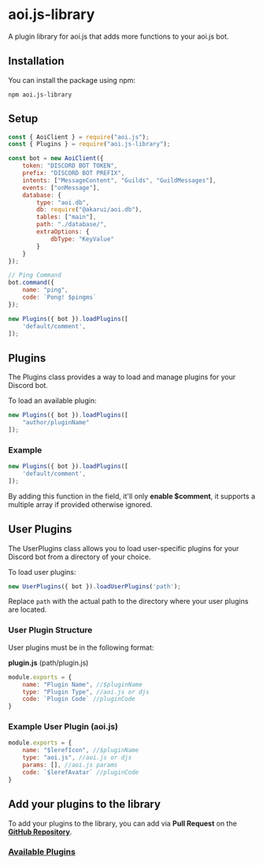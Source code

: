 # aoi.js-library

A plugin library for aoi.js that adds more functions to your aoi.js bot.

## Installation

You can install the package using npm:

```shell
npm aoi.js-library
```

## Setup 

```javascript
const { AoiClient } = require("aoi.js");
const { Plugins } = require("aoi.js-library");

const bot = new AoiClient({
    token: "DISCORD BOT TOKEN",
    prefix: "DISCORD BOT PREFIX",
    intents: ["MessageContent", "Guilds", "GuildMessages"],
    events: ["onMessage"],
    database: {
        type: "aoi.db",
        db: require("@akarui/aoi.db"),
        tables: ["main"],
        path: "./database/",
        extraOptions: {
            dbType: "KeyValue"
        }
    }
});

// Ping Command
bot.command({
    name: "ping",
    code: `Pong! $pingms`
});

new Plugins({ bot }).loadPlugins([
    'default/comment',
]);
```


## Plugins

The Plugins class provides a way to load and manage plugins for your Discord bot.

To load an available plugin:

```javascript
new Plugins({ bot }).loadPlugins([
    "author/pluginName"
]);

```

### Example

```javascript
new Plugins({ bot }).loadPlugins([
    'default/comment',
]);
```

By adding this function in the field, it'll only **enable $comment**, it supports a multiple array if provided otherwise ignored.

## User Plugins

The UserPlugins class allows you to load user-specific plugins for your Discord bot from a directory of your choice.

To load user plugins: 

```javascript
new UserPlugins({ bot }).loadUserPlugins('path');
```

Replace `path` with the actual path to the directory where your user plugins are located.

### User Plugin Structure

User plugins must be in the following format:

**plugin.js** (path/plugin.js)

```javascript
module.exports = {
    name: "Plugin Name", //$pluginName
    type: "Plugin Type", //aoi.js or djs
    code: `Plugin Code` //pluginCode
}
```

### Example User Plugin (aoi.js)

```javascript
module.exports = {
    name: "$lerefIcon", //$pluginName
    type: "aoi.js", //aoi.js or djs
    params: [], //aoi.js params
    code: `$lerefAvatar` //pluginCode
}
```

## Add your plugins to the library

To add your plugins to the library, you can add via **Pull Request** on the **[GitHub Repository](https://github.com/Leref/aoi.js-library/pulls)**.

### [Available Plugins](https://github.com/Leref/aoi.js-library/tree/main/src/plugins)